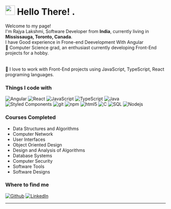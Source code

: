 <h1><img src="https://emojis.slackmojis.com/emojis/images/1531849430/4246/blob-sunglasses.gif?1531849430" width="30"/> Hello There! .</h1>


<p>Welcome to my page! </br> I'm Rajya Lakshmi, Software Developer from <b> India</b>, currently living in <b>Mississauga, Toronto, Canada</b>.
<br>I have Good experience in Frone-end Deevelopment With Angular</br>
🌱 Computer Science grad, an enthusiast currently developing Front-End projects for a hobby.<br>
<br></br>
🔭 I love to work with Front-End projects using JavaScript, TypeScript, React programing languages.
</p>
<h3>Things I code with</h3>
<p>
  <img alt="Angular" src="https://img.shields.io/badge/Angular-20232A?style=for-the-badge&logo=angular&logoColor=61DAFB" />
<img alt="React" src="https://img.shields.io/badge/React-20232A?style=for-the-badge&logo=react&logoColor=61DAFB" />
<img alt="JavaScript" src="https://img.shields.io/badge/JavaScript-F7DF1E?style=for-the-badge&logo=javascript&logoColor=black" />
<img alt="TypeScript" src="https://img.shields.io/badge/TypeScript-007ACC?style=for-the-badge&logo=typescript&logoColor=white" />
<img alt="Java" src="https://img.shields.io/badge/Java-ED8B00?style=for-the-badge&logo=openjdk&logoColor=white" />
<img alt="Styled Components" src="https://img.shields.io/badge/styled--components-DB7093?style=for-the-badge&logo=styled-components&logoColor=white" />
<img alt="git" src="https://img.shields.io/badge/-Git-F05032?style=for-the-badge&logo=git&logoColor=white" />
<img alt="npm" src="https://img.shields.io/badge/-NPM-CB3837?style=for-the-badge&logo=npm&logoColor=white" />
<img alt="html5" src="https://img.shields.io/badge/-HTML5-E34F26?style=for-the-badge&logo=html5&logoColor=white" />
<img alt="C" src="https://img.shields.io/badge/C-00599C?style=for-the-badge&logo=c&logoColor=white" />
<img alt="SQL" src="https://img.shields.io/badge/MySQL-00000F?style=for-the-badge&logo=mysql&logoColor=white" />
<img alt="Nodejs" src="https://img.shields.io/badge/-Nodejs-43853d?style=for-the-badge&logo=Node.js&logoColor=white" />
</p>

<h3>Courses Completed</h3>
<ul>
<li> Data Structures and Algorithms</li>
<li> Computer Network</li>
<li> User Interfaces</li>
<li> Object Oriented Design</li>
<li> Design and Analysis of Algorithms</li>
<li> Database Systems</li>
<li> Computer Security</li>
<li> Software Tools</li>
<li> Software Designs</li>
</ul>

<h3>Where to find me</h3>
<p><a href="https://github.com/rajyalakshmi1992" target="_blank"><img alt="Github" src="https://img.shields.io/badge/GitHub-%2312100E.svg?&style=for-the-badge&logo=Github&logoColor=white" /></a> <a href="https://www.linkedin.com/in/rajya-lakshmi-siddineni-abb42b271/" target="_blank"><img alt="LinkedIn" src="https://img.shields.io/badge/linkedin-%230077B5.svg?&style=for-the-badge&logo=linkedin&logoColor=white" /></a>
</p>

------------


